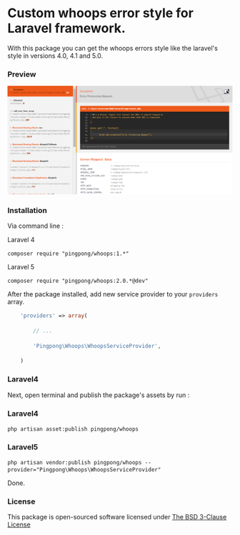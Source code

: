 Custom whoops error style for Laravel framework.
======

With this package you can get the whoops errors style like the laravel's style in versions 4.0, 4.1 and 5.0.

### Preview

[![Whoops](https://raw.githubusercontent.com/pingpong-labs/whoops/master/shots/whoops.png)](https://raw.githubusercontent.com/pingpong-labs/whoops/master/shots/whoops.png)

### Installation

Via command line :

Laravel 4
```
composer require "pingpong/whoops:1.*"
```

Laravel 5
```
composer require "pingpong/whoops:2.0.*@dev"
```

After the package installed, add new service provider to your `providers` array.

```php
	'providers' => array(

		// ... 

		'Pingpong\Whoops\WhoopsServiceProvider',

	)
``` 
### Laravel4
Next, open terminal and publish the package's assets by run : 

### Laravel4
```
php artisan asset:publish pingpong/whoops
```

### Laravel5
```
php artisan vendor:publish pingpong/whoops --provider="Pingpong\Whoops\WhoopsServiceProvider"
```

Done.

### License

This package is open-sourced software licensed under [The BSD 3-Clause License](http://opensource.org/licenses/BSD-3-Clause)
